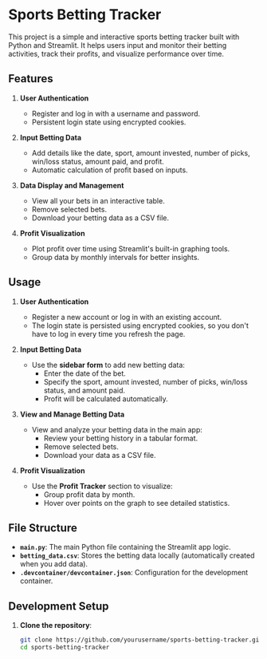 # Sports Betting Tracker

This project is a simple and interactive sports betting tracker built with Python and Streamlit. It helps users input and monitor their betting activities, track their profits, and visualize performance over time.

## Features

1. **User Authentication**
   - Register and log in with a username and password.
   - Persistent login state using encrypted cookies.

2. **Input Betting Data**
   - Add details like the date, sport, amount invested, number of picks, win/loss status, amount paid, and profit.
   - Automatic calculation of profit based on inputs.

3. **Data Display and Management**
   - View all your bets in an interactive table.
   - Remove selected bets.
   - Download your betting data as a CSV file.

4. **Profit Visualization**
   - Plot profit over time using Streamlit's built-in graphing tools.
   - Group data by monthly intervals for better insights.

## Usage

1. **User Authentication**
   - Register a new account or log in with an existing account.
   - The login state is persisted using encrypted cookies, so you don't have to log in every time you refresh the page.

2. **Input Betting Data**
   - Use the **sidebar form** to add new betting data:
     - Enter the date of the bet.
     - Specify the sport, amount invested, number of picks, win/loss status, and amount paid.
     - Profit will be calculated automatically.

3. **View and Manage Betting Data**
   - View and analyze your betting data in the main app:
     - Review your betting history in a tabular format.
     - Remove selected bets.
     - Download your data as a CSV file.

4. **Profit Visualization**
   - Use the **Profit Tracker** section to visualize:
     - Group profit data by month.
     - Hover over points on the graph to see detailed statistics.

## File Structure

- **`main.py`**: The main Python file containing the Streamlit app logic.
- **`betting_data.csv`**: Stores the betting data locally (automatically created when you add data).
- **`.devcontainer/devcontainer.json`**: Configuration for the development container.

## Development Setup

1. **Clone the repository**:
   ```sh
   git clone https://github.com/yourusername/sports-betting-tracker.git
   cd sports-betting-tracker
